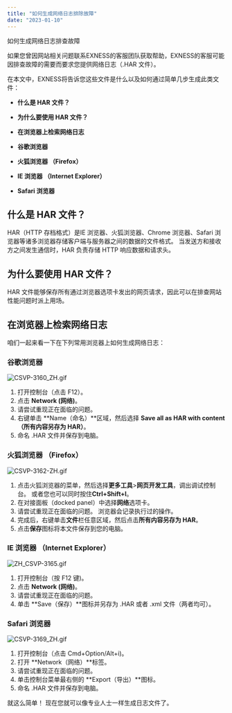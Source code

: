 ```yaml
---
title: "如何生成网络日志排除故障"
date: "2023-01-10"
---
```


如何生成网络日志排查故障

如果您曾因网站相关问题联系EXNESS的客服团队获取帮助，EXNESS的客服可能因排查故障的需要而要求您提供网络日志（.HAR 文件）。

在本文中，EXNESS将告诉您这些文件是什么以及如何通过简单几步生成此类文件：

- **什么是 HAR 文件？**
- **为什么要使用 HAR 文件？**
- **在浏览器上检索网络日志**

- **谷歌浏览器**
- **火狐浏览器 （Firefox）**
- **IE 浏览器 （Internet Explorer）**
- **Safari 浏览器**

## 什么是 HAR 文件？

HAR（HTTP 存档格式）是IE 浏览器、火狐浏览器、Chrome 浏览器、Safari 浏览器等诸多浏览器存储客户端与服务器之间的数据的文件格式。 当发送方和接收方之间发生通信时，HAR 负责存储 HTTP 响应数据和请求头。

## 为什么要使用 HAR 文件？

HAR 文件能够保存所有通过浏览器选项卡发出的网页请求，因此可以在排查网站性能问题时派上用场。

## 在浏览器上检索网络日志

咱们一起来看一下在下列常用浏览器上如何生成网络日志：

### 谷歌浏览器

![CSVP-3160_ZH.gif](https://testingcf.jsdelivr.net/gh/jarlin8/OSS@main/exhelp/CSVP-3160_ZH.gif)

1. 打开控制台（点击 F12）。
2. 点击 **Network (网络)**。
3. 请尝试重现正在面临的问题。
4. 右键单击 **Name（命名）**区域，然后选择 **Save all as HAR with content（所有内容另存为 HAR）**。
5. 命名 .HAR 文件并保存到电脑。

### 火狐浏览器 （Firefox）

![CSVP-3162-ZH.gif](https://testingcf.jsdelivr.net/gh/jarlin8/OSS@main/exhelp/CSVP-3162-ZH.gif)

1. 点击火狐浏览器的菜单，然后选择**更多工具**>**网页开发工具**，调出调试控制台。 或者您也可以同时按住**Ctrl+Shift+I**。
2. 在对接面板（docked panel）中选择**网络**选项卡。
3. 请尝试重现正在面临的问题。 浏览器会记录执行过的操作。
4. 完成后，右键单击**文件**栏任意区域，然后点击**所有内容另存为 HAR**。
5. 点击**保存**图标将本文件保存到您的电脑。

### IE 浏览器 （Internet Explorer）

![ZH_CSVP-3165.gif](https://testingcf.jsdelivr.net/gh/jarlin8/OSS@main/exhelp/ZH_CSVP-3165.gif)

1. 打开控制台（按 F12 键)。
2. 点击 **Network (网络)**。
3. 请尝试重现正在面临的问题。
4. 单击 **Save（保存）**图标并另存为 .HAR 或者 .xml 文件（两者均可）。

### Safari 浏览器

![CSVP-3169_ZH.gif](https://testingcf.jsdelivr.net/gh/jarlin8/OSS@main/exhelp/CSVP-3169_ZH.gif)

1. 打开控制台（点击 Cmd+Option/Alt+i)。
2. 打开 **Network（网络）**标签。
3. 请尝试重现正在面临的问题。
4. 单击控制台菜单最右侧的 **Export（导出）**图标。
5. 命名 .HAR 文件并保存到电脑。

就这么简单！ 现在您就可以像专业人士一样生成日志文件了。
